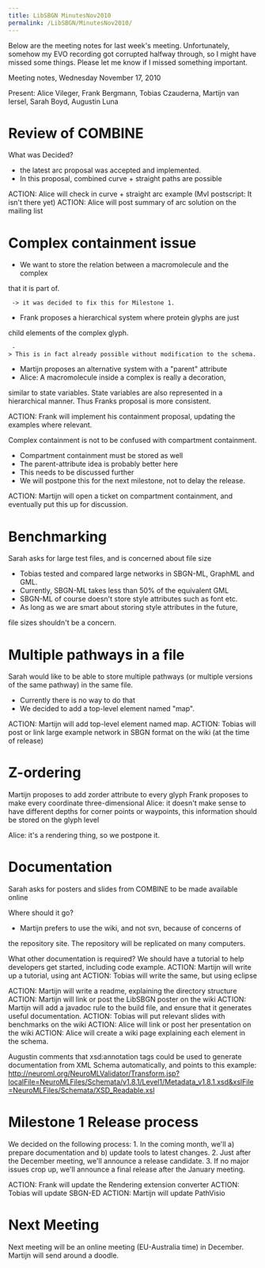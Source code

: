 ```yaml
---
title: LibSBGN MinutesNov2010
permalink: /LibSBGN/MinutesNov2010/
---
```


Below are the meeting notes for last week's meeting. Unfortunately, somehow my EVO recording got corrupted halfway through, so I might have missed some things. Please let me know if I missed something important.

Meeting notes, Wednesday November 17, 2010

Present: Alice Vileger, Frank Bergmann, Tobias Czauderna, Martijn van Iersel, Sarah Boyd, Augustin Luna

Review of COMBINE
=================

What was Decided?

-   the latest arc proposal was accepted and implemented.
-   In this proposal, combined curve + straight paths are possible

ACTION: Alice will check in curve + straight arc example (MvI postscript: It isn't there yet) ACTION: Alice will post summary of arc solution on the mailing list

Complex containment issue
=========================

-   We want to store the relation between a macromolecule and the complex

that it is part of.

` -> it was decided to fix this for Milestone 1.`

-   Frank proposes a hierarchical system where protein glyphs are just

child elements of the complex glyph.

` -> This is in fact already possible without modification to the schema.`

-   Martijn proposes an alternative system with a "parent" attribute
-   Alice: A macromolecule inside a complex is really a decoration,

similar to state variables. State variables are also represented in a hierarchical manner. Thus Franks proposal is more consistent.

ACTION: Frank will implement his containment proposal, updating the examples where relevant.

Complex containment is not to be confused with compartment containment.

-   Compartment containment must be stored as well
-   The parent-attribute idea is probably better here
-   This needs to be discussed further
-   We will postpone this for the next milestone, not to delay the release.

ACTION: Martijn will open a ticket on compartment containment, and eventually put this up for discussion.

Benchmarking
============

Sarah asks for large test files, and is concerned about file size

-   Tobias tested and compared large networks in SBGN-ML, GraphML and GML.
-   Currently, SBGN-ML takes less than 50% of the equivalent GML
-   SBGN-ML of course doesn't store style attributes such as font etc.
-   As long as we are smart about storing style attributes in the future,

file sizes shouldn't be a concern.

Multiple pathways in a file
===========================

Sarah would like to be able to store multiple pathways (or multiple versions of the same pathway) in the same file.

-   Currently there is no way to do that
-   We decided to add a top-level element named "map".

ACTION: Martijn will add top-level element named map. ACTION: Tobias will post or link large example network in SBGN format on the wiki (at the time of release)

Z-ordering
==========

Martijn proposes to add zorder attribute to every glyph Frank proposes to make every coordinate three-dimensional Alice: it doesn't make sense to have different depths for corner points or waypoints, this information should be stored on the glyph level

Alice: it's a rendering thing, so we postpone it.

Documentation
=============

Sarah asks for posters and slides from COMBINE to be made available online

Where should it go?

-   Martijn prefers to use the wiki, and not svn, because of concerns of

the repository site. The repository will be replicated on many computers.

What other documentation is required? We should have a tutorial to help developers get started, including code example. ACTION: Martijn will write up a tutorial, using ant ACTION: Tobias will write the same, but using eclipse

ACTION: Martijn will write a readme, explaining the directory structure ACTION: Martijn will link or post the LibSBGN poster on the wiki ACTION: Martijn will add a javadoc rule to the build file, and ensure that it generates useful documentation. ACTION: Tobias will put relevant slides with benchmarks on the wiki ACTION: Alice will link or post her presentation on the wiki ACTION: Alice will create a wiki page explaining each element in the schema.

Augustin comments that xsd:annotation tags could be used to generate documentation from XML Schema automatically, and points to this example: <http://neuroml.org/NeuroMLValidator/Transform.jsp?localFile=NeuroMLFiles/Schemata/v1.8.1/Level1/Metadata_v1.8.1.xsd&xslFile=NeuroMLFiles/Schemata/XSD_Readable.xsl>

Milestone 1 Release process
===========================

We decided on the following process: 1. In the coming month, we'll a) prepare documentation and b) update tools to latest changes. 2. Just after the December meeting, we'll announce a release candidate. 3. If no major issues crop up, we'll announce a final release after the January meeting.

ACTION: Frank will update the Rendering extension converter ACTION: Tobias will update SBGN-ED ACTION: Martijn will update PathVisio

Next Meeting
============

Next meeting will be an online meeting (EU-Australia time) in December. Martijn will send around a doodle.